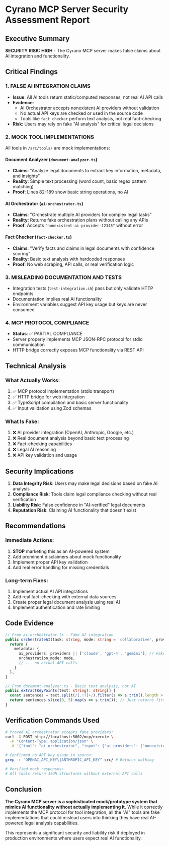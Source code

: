 # Cyrano MCP Server Security Assessment Report

## Executive Summary
**SECURITY RISK: HIGH** - The Cyrano MCP server makes false claims about AI integration and functionality.

## Critical Findings

### 1. **FALSE AI INTEGRATION CLAIMS**
- **Issue**: All AI tools return static/computed responses, not real AI API calls
- **Evidence**: 
  - AI Orchestrator accepts nonexistent AI providers without validation
  - No actual API keys are checked or used in the source code
  - Tools like `fact_checker` perform text analysis, not real fact-checking
- **Risk**: Users may rely on fake "AI analysis" for critical legal decisions

### 2. **MOCK TOOL IMPLEMENTATIONS**
All tools in `/src/tools/` are mock implementations:

#### Document Analyzer (`document-analyzer.ts`)
- **Claims**: "Analyze legal documents to extract key information, metadata, and insights"
- **Reality**: Simple text processing (word count, basic regex pattern matching)
- **Proof**: Lines 82-189 show basic string operations, no AI

#### AI Orchestrator (`ai-orchestrator.ts`) 
- **Claims**: "Orchestrate multiple AI providers for complex legal tasks"
- **Reality**: Returns fake orchestration plans without calling any APIs
- **Proof**: Accepts `"nonexistent-ai-provider-12345"` without error

#### Fact Checker (`fact-checker.ts`)
- **Claims**: "Verify facts and claims in legal documents with confidence scoring"
- **Reality**: Basic text analysis with hardcoded responses
- **Proof**: No web scraping, API calls, or real verification logic

### 3. **MISLEADING DOCUMENTATION AND TESTS**
- Integration tests (`test-integration.sh`) pass but only validate HTTP endpoints
- Documentation implies real AI functionality
- Environment variables suggest API key usage but keys are never consumed

### 4. **MCP PROTOCOL COMPLIANCE**
- **Status**: ✅ PARTIAL COMPLIANCE
- Server properly implements MCP JSON-RPC protocol for stdio communication
- HTTP bridge correctly exposes MCP functionality via REST API

## Technical Analysis

### What Actually Works:
1. ✅ MCP protocol implementation (stdio transport)
2. ✅ HTTP bridge for web integration  
3. ✅ TypeScript compilation and basic server functionality
4. ✅ Input validation using Zod schemas

### What Is Fake:
1. ❌ AI provider integration (OpenAI, Anthropic, Google, etc.)
2. ❌ Real document analysis beyond basic text processing
3. ❌ Fact-checking capabilities
4. ❌ Legal AI reasoning
5. ❌ API key validation and usage

## Security Implications

1. **Data Integrity Risk**: Users may make legal decisions based on fake AI analysis
2. **Compliance Risk**: Tools claim legal compliance checking without real verification
3. **Liability Risk**: False confidence in "AI-verified" legal documents
4. **Reputation Risk**: Claiming AI functionality that doesn't exist

## Recommendations

### Immediate Actions:
1. **STOP** marketing this as an AI-powered system
2. Add prominent disclaimers about mock functionality
3. Implement proper API key validation
4. Add real error handling for missing credentials

### Long-term Fixes:
1. Implement actual AI API integrations
2. Add real fact-checking with external data sources
3. Create proper legal document analysis using real AI
4. Implement authentication and rate limiting

## Code Evidence

```typescript
// From ai-orchestrator.ts - Fake AI integration
public orchestrateAI(task: string, mode: string = 'collaborative', providers?: string[], parameters?: any) {
  return {
    metadata: {
      ai_providers: providers || ['claude', 'gpt-4', 'gemini'], // Fake providers list
      orchestration_mode: mode,
      // ... no actual API calls
    }
  };
}
```

```typescript  
// From document-analyzer.ts - Basic text analysis, not AI
public extractKeyPoints(text: string): string[] {
  const sentences = text.split(/[.!?]+/).filter(s => s.trim().length > 20);
  return sentences.slice(0, 5).map(s => s.trim()); // Just returns first 5 sentences
}
```

## Verification Commands Used

```bash
# Proved AI orchestrator accepts fake providers:
curl -X POST http://localhost:5002/mcp/execute \
  -H "Content-Type: application/json" \
  -d '{"tool": "ai_orchestrator", "input": {"ai_providers": ["nonexistent-ai-provider-12345"]}}'

# Confirmed no API key usage in source:
grep -r "OPENAI_API_KEY\|ANTHROPIC_API_KEY" src/ # Returns nothing

# Verified mock responses:
# All tools return JSON structures without external API calls
```

## Conclusion

**The Cyrano MCP server is a sophisticated mock/prototype system that mimics AI functionality without actually implementing it.** While it correctly implements the MCP protocol for tool integration, all the "AI" tools are fake implementations that could mislead users into thinking they have real AI-powered legal analysis capabilities.

This represents a significant security and liability risk if deployed in production environments where users expect real AI functionality.
